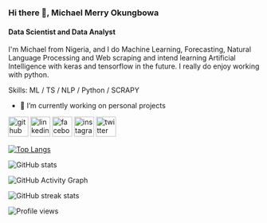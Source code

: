 ### Hi there 👋, Michael Merry Okungbowa 
#### Data Scientist and Data Analyst 
I'm Michael from Nigeria, and I do Machine Learning, Forecasting, Natural Language Processing and Web scraping and intend learning Artificial Intelligence with keras and tensorflow in the future. I really do enjoy working with python. 

Skills: ML / TS / NLP / Python / SCRAPY

- 🔭 I’m currently working on personal projects 


[<img src='https://cdn.jsdelivr.net/npm/simple-icons@3.0.1/icons/github.svg' alt='github' height='40'>](https://github.com/mikosa01)  [<img src='https://cdn.jsdelivr.net/npm/simple-icons@3.0.1/icons/linkedin.svg' alt='linkedin' height='40'>](https://www.linkedin.com/in/michael-okungbowa)  [<img src='https://cdn.jsdelivr.net/npm/simple-icons@3.0.1/icons/facebook.svg' alt='facebook' height='40'>](https://www.facebook.com/@michael.okungbowa)  [<img src='https://cdn.jsdelivr.net/npm/simple-icons@3.0.1/icons/instagram.svg' alt='instagram' height='40'>](https://www.instagram.com/@mikosa01/)  [<img src='https://cdn.jsdelivr.net/npm/simple-icons@3.0.1/icons/twitter.svg' alt='twitter' height='40'>](https://twitter.com/@mikosa02)  

[![Top Langs](https://github-readme-stats.vercel.app/api/top-langs/?username=mikosa01)](https://github.com/anuraghazra/github-readme-stats)

![GitHub stats](https://github-readme-stats.vercel.app/api?username=mikosa01&show_icons=true)  

![GitHub Activity Graph](https://activity-graph.herokuapp.com/graph?username=mikosa01)  

![GitHub streak stats](https://github-readme-streak-stats.herokuapp.com/?user=mikosa01)  

![Profile views](https://gpvc.arturio.dev/mikosa01)  
